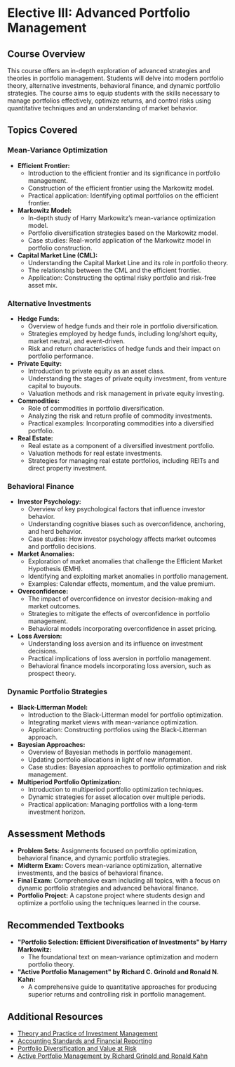 # Elective III: Advanced Portfolio Management

## Course Overview
This course offers an in-depth exploration of advanced strategies and theories in portfolio management. Students will delve into modern portfolio theory, alternative investments, behavioral finance, and dynamic portfolio strategies. The course aims to equip students with the skills necessary to manage portfolios effectively, optimize returns, and control risks using quantitative techniques and an understanding of market behavior.

## Topics Covered

### Mean-Variance Optimization
- **Efficient Frontier:**
  - Introduction to the efficient frontier and its significance in portfolio management.
  - Construction of the efficient frontier using the Markowitz model.
  - Practical application: Identifying optimal portfolios on the efficient frontier.
- **Markowitz Model:**
  - In-depth study of Harry Markowitz’s mean-variance optimization model.
  - Portfolio diversification strategies based on the Markowitz model.
  - Case studies: Real-world application of the Markowitz model in portfolio construction.
- **Capital Market Line (CML):**
  - Understanding the Capital Market Line and its role in portfolio theory.
  - The relationship between the CML and the efficient frontier.
  - Application: Constructing the optimal risky portfolio and risk-free asset mix.

### Alternative Investments
- **Hedge Funds:**
  - Overview of hedge funds and their role in portfolio diversification.
  - Strategies employed by hedge funds, including long/short equity, market neutral, and event-driven.
  - Risk and return characteristics of hedge funds and their impact on portfolio performance.
- **Private Equity:**
  - Introduction to private equity as an asset class.
  - Understanding the stages of private equity investment, from venture capital to buyouts.
  - Valuation methods and risk management in private equity investing.
- **Commodities:**
  - Role of commodities in portfolio diversification.
  - Analyzing the risk and return profile of commodity investments.
  - Practical examples: Incorporating commodities into a diversified portfolio.
- **Real Estate:**
  - Real estate as a component of a diversified investment portfolio.
  - Valuation methods for real estate investments.
  - Strategies for managing real estate portfolios, including REITs and direct property investment.

### Behavioral Finance
- **Investor Psychology:**
  - Overview of key psychological factors that influence investor behavior.
  - Understanding cognitive biases such as overconfidence, anchoring, and herd behavior.
  - Case studies: How investor psychology affects market outcomes and portfolio decisions.
- **Market Anomalies:**
  - Exploration of market anomalies that challenge the Efficient Market Hypothesis (EMH).
  - Identifying and exploiting market anomalies in portfolio management.
  - Examples: Calendar effects, momentum, and the value premium.
- **Overconfidence:**
  - The impact of overconfidence on investor decision-making and market outcomes.
  - Strategies to mitigate the effects of overconfidence in portfolio management.
  - Behavioral models incorporating overconfidence in asset pricing.
- **Loss Aversion:**
  - Understanding loss aversion and its influence on investment decisions.
  - Practical implications of loss aversion in portfolio management.
  - Behavioral finance models incorporating loss aversion, such as prospect theory.

### Dynamic Portfolio Strategies
- **Black-Litterman Model:**
  - Introduction to the Black-Litterman model for portfolio optimization.
  - Integrating market views with mean-variance optimization.
  - Application: Constructing portfolios using the Black-Litterman approach.
- **Bayesian Approaches:**
  - Overview of Bayesian methods in portfolio management.
  - Updating portfolio allocations in light of new information.
  - Case studies: Bayesian approaches to portfolio optimization and risk management.
- **Multiperiod Portfolio Optimization:**
  - Introduction to multiperiod portfolio optimization techniques.
  - Dynamic strategies for asset allocation over multiple periods.
  - Practical application: Managing portfolios with a long-term investment horizon.

## Assessment Methods
- **Problem Sets:** Assignments focused on portfolio optimization, behavioral finance, and dynamic portfolio strategies.
- **Midterm Exam:** Covers mean-variance optimization, alternative investments, and the basics of behavioral finance.
- **Final Exam:** Comprehensive exam including all topics, with a focus on dynamic portfolio strategies and advanced behavioral finance.
- **Portfolio Project:** A capstone project where students design and optimize a portfolio using the techniques learned in the course.

## Recommended Textbooks
- **"Portfolio Selection: Efficient Diversification of Investments" by Harry Markowitz:**
  - The foundational text on mean-variance optimization and modern portfolio theory.
- **"Active Portfolio Management" by Richard C. Grinold and Ronald N. Kahn:**
  - A comprehensive guide to quantitative approaches for producing superior returns and controlling risk in portfolio management.

## Additional Resources
- [Theory and Practice of Investment Management](https://schultzcollins.com/resources/Theory_and_Practice_08_04.pdf)
- [Accounting Standards and Financial Reporting](https://dash.harvard.edu/bitstream/handle/1/17416810/yu,wahid_accounting-standards-and_SSRN-id1430589.pdf;jsessionid=C0289657C5CCC65AD7AC3F5E783B5536?sequence=1)
- [Portfolio Diversification and Value at Risk](https://scholar.harvard.edu/files/ibragimov/files/portfolio_of_diversification_and_value_at_risk_under_thick-tailedness.pdf)
- [Active Portfolio Management by Richard Grinold and Ronald Kahn](https://cms.dm.uba.ar/Members/maurette/ACF2022/Richard%20Grinold%2C%20Ronald%20Kahn-Active%20Portfolio%20Management_%20A%20Quantitative%20Approach%20for%20Producing%20Superior%20Returns%20and%20Controlling%20Risk-McGraw-Hill%20%281999%29.pdf)
